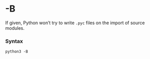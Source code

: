 # -B

If given, Python won’t try to write `.pyc` files on the import of source modules.

### Syntax

```shell
python3 -B
```